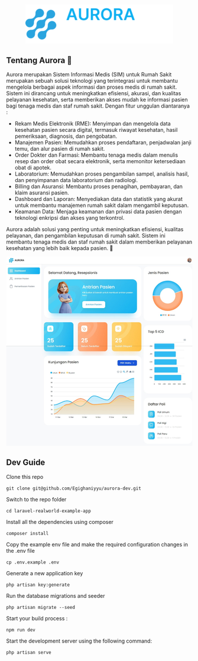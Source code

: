 <p align="center"><a href="#" target="_blank"><img src="https://raw.githubusercontent.com/Egighaniyyu/aurora-dev/c41112bb7c606630197b26b36888ee37c7ec6da5/public/assets/img/logo-white.svg" width="400" alt="Aurora Logo"></a></p>

## Tentang Aurora 🏥

Aurora merupakan Sistem Informasi Medis (SIM) untuk Rumah Sakit merupakan sebuah solusi teknologi yang terintegrasi untuk membantu mengelola berbagai aspek informasi dan proses medis di rumah sakit. Sistem ini dirancang untuk meningkatkan efisiensi, akurasi, dan kualitas pelayanan kesehatan, serta memberikan akses mudah ke informasi pasien bagi tenaga medis dan staf rumah sakit. Dengan fitur unggulan diantaranya :

-   Rekam Medis Elektronik (RME): Menyimpan dan mengelola data kesehatan pasien secara digital, termasuk riwayat kesehatan, hasil pemeriksaan, diagnosis, dan pengobatan.
-   Manajemen Pasien: Memudahkan proses pendaftaran, penjadwalan janji temu, dan alur pasien di rumah sakit.
-   Order Dokter dan Farmasi: Membantu tenaga medis dalam menulis resep dan order obat secara elektronik, serta memonitor ketersediaan obat di apotek.
-   Laboratorium: Memudahkan proses pengambilan sampel, analisis hasil, dan penyimpanan data laboratorium dan radiologi.
-   Billing dan Asuransi: Membantu proses penagihan, pembayaran, dan klaim asuransi pasien.
-   Dashboard dan Laporan: Menyediakan data dan statistik yang akurat untuk membantu manajemen rumah sakit dalam mengambil keputusan.
-   Keamanan Data: Menjaga keamanan dan privasi data pasien dengan teknologi enkripsi dan akses yang terkontrol.

Aurora adalah solusi yang penting untuk meningkatkan efisiensi, kualitas pelayanan, dan pengambilan keputusan di rumah sakit. Sistem ini membantu tenaga medis dan staf rumah sakit dalam memberikan pelayanan kesehatan yang lebih baik kepada pasien. 👋

<p align="center"><a href="#" target="_blank"><img src="https://raw.githubusercontent.com/Egighaniyyu/aurora-dev/master/public/assets/img/preview.jpeg" alt="Preview"></a></p>

## Dev Guide

Clone this repo

```
git clone git@github.com/Egighaniyyu/aurora-dev.git
```

Switch to the repo folder

```
cd laravel-realworld-example-app
```

Install all the dependencies using composer

```
composer install
```

Copy the example env file and make the required configuration changes in the .env file

```
cp .env.example .env
```

Generate a new application key

```
php artisan key:generate
```

Run the database migrations and seeder

```
php artisan migrate --seed
```

Start your build process :

```
npm run dev
```

Start the development server using the following command:

```
php artisan serve
```
